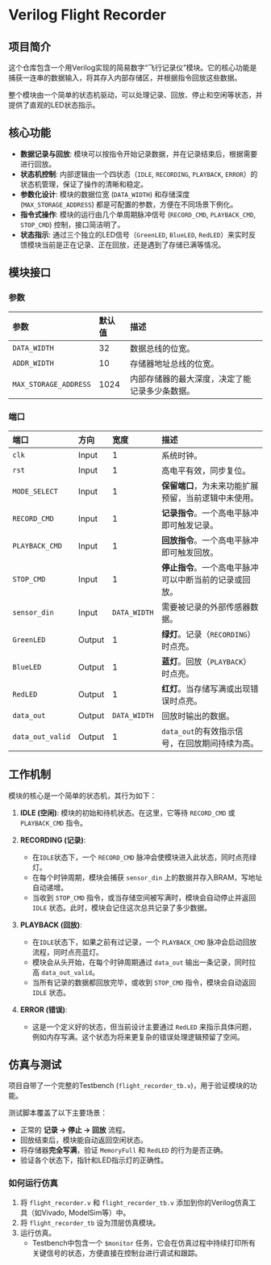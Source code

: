 # Verilog Flight Recorder

## 项目简介

这个仓库包含一个用Verilog实现的简易数字“飞行记录仪”模块。它的核心功能是捕获一连串的数据输入，将其存入内部存储区，并根据指令回放这些数据。

整个模块由一个简单的状态机驱动，可以处理记录、回放、停止和空闲等状态，并提供了直观的LED状态指示。

## 核心功能

*   **数据记录与回放**: 模块可以按指令开始记录数据，并在记录结束后，根据需要进行回放。
*   **状态机控制**: 内部逻辑由一个四状态（`IDLE`, `RECORDING`, `PLAYBACK`, `ERROR`）的状态机管理，保证了操作的清晰和稳定。
*   **参数化设计**: 模块的数据位宽 (`DATA_WIDTH`) 和存储深度 (`MAX_STORAGE_ADDRESS`) 都是可配置的参数，方便在不同场景下例化。
*   **指令式操作**: 模块的运行由几个单周期脉冲信号 (`RECORD_CMD`, `PLAYBACK_CMD`, `STOP_CMD`) 控制，接口简洁明了。
*   **状态指示**: 通过三个独立的LED信号（`GreenLED`, `BlueLED`, `RedLED`）来实时反馈模块当前是正在记录、正在回放，还是遇到了存储已满等情况。

## 模块接口

### 参数

| 参数 | 默认值 | 描述 |
| :--- | :--- | :--- |
| `DATA_WIDTH` | 32 | 数据总线的位宽。 |
| `ADDR_WIDTH` | 10 | 存储器地址总线的位宽。 |
| `MAX_STORAGE_ADDRESS` | 1024 | 内部存储器的最大深度，决定了能记录多少条数据。 |

### 端口

| 端口 | 方向 | 宽度 | 描述 |
| :--- | :--- | :--- | :--- |
| `clk` | Input | 1 | 系统时钟。 |
| `rst` | Input | 1 | 高电平有效，同步复位。 |
| `MODE_SELECT` | Input | 1 | **保留端口**，为未来功能扩展预留，当前逻辑中未使用。 |
| `RECORD_CMD` | Input | 1 | **记录指令**。一个高电平脉冲即可触发记录。 |
| `PLAYBACK_CMD` | Input | 1 | **回放指令**。一个高电平脉冲即可触发回放。 |
| `STOP_CMD` | Input | 1 | **停止指令**。一个高电平脉冲可以中断当前的记录或回放。 |
| `sensor_din` | Input | `DATA_WIDTH` | 需要被记录的外部传感器数据。 |
| `GreenLED` | Output | 1 | **绿灯**。记录（`RECORDING`）时点亮。 |
| `BlueLED` | Output | 1 | **蓝灯**。回放（`PLAYBACK`）时点亮。 |
| `RedLED` | Output | 1 | **红灯**。当存储写满或出现错误时点亮。 |
| `data_out` | Output | `DATA_WIDTH` | 回放时输出的数据。 |
| `data_out_valid` | Output | 1 | `data_out`的有效指示信号，在回放期间持续为高。 |

## 工作机制

模块的核心是一个简单的状态机，其行为如下：

1.  **IDLE (空闲)**: 模块的初始和待机状态。在这里，它等待 `RECORD_CMD` 或 `PLAYBACK_CMD` 指令。

2.  **RECORDING (记录)**:
    *   在`IDLE`状态下，一个 `RECORD_CMD` 脉冲会使模块进入此状态，同时点亮绿灯。
    *   在每个时钟周期，模块会捕获 `sensor_din` 上的数据并存入BRAM，写地址自动递增。
    *   当收到 `STOP_CMD` 指令，或当存储空间被写满时，模块会自动停止并返回 `IDLE` 状态。此时，模块会记住这次总共记录了多少数据。

3.  **PLAYBACK (回放)**:
    *   在`IDLE`状态下，如果之前有过记录，一个 `PLAYBACK_CMD` 脉冲会启动回放流程，同时点亮蓝灯。
    *   模块会从头开始，在每个时钟周期通过 `data_out` 输出一条记录，同时拉高 `data_out_valid`。
    *   当所有记录的数据都回放完毕，或收到 `STOP_CMD` 指令，模块会自动返回 `IDLE` 状态。

4.  **ERROR (错误)**:
    *   这是一个定义好的状态，但当前设计主要通过 `RedLED` 来指示具体问题，例如内存写满。这个状态为将来更复杂的错误处理逻辑预留了空间。

## 仿真与测试

项目自带了一个完整的Testbench (`flight_recorder_tb.v`)，用于验证模块的功能。

测试脚本覆盖了以下主要场景：
*   正常的 **记录 -> 停止 -> 回放** 流程。
*   回放结束后，模块能自动返回空闲状态。
*   将存储器**完全写满**，验证 `MemoryFull` 和 `RedLED` 的行为是否正确。
*   验证各个状态下，指针和LED指示灯的正确性。

### 如何运行仿真

1.  将 `flight_recorder.v` 和 `flight_recorder_tb.v` 添加到你的Verilog仿真工具（如Vivado, ModelSim等）中。
2.  将 `flight_recorder_tb` 设为顶层仿真模块。
3.  运行仿真。
    *   Testbench中包含一个 `$monitor` 任务，它会在仿真过程中持续打印所有关键信号的状态，方便直接在控制台进行调试和跟踪。
